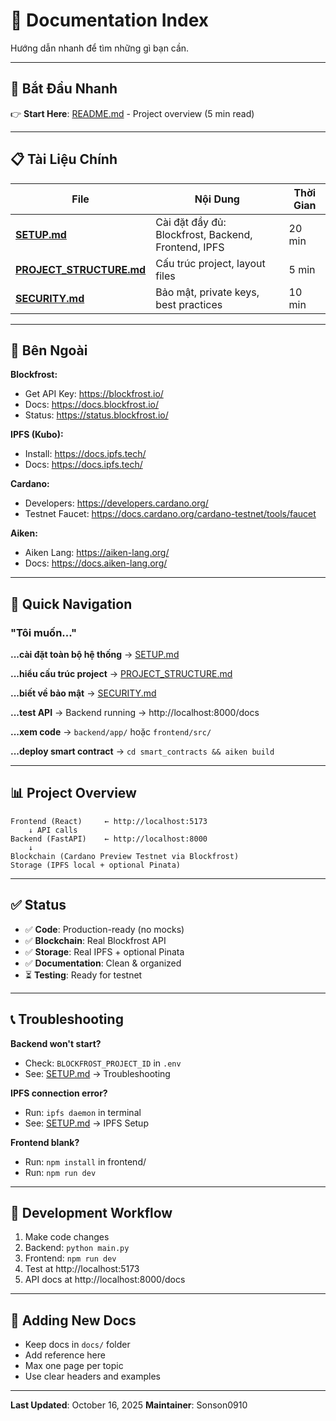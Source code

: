 # 📖 Documentation Index

Hướng dẫn nhanh để tìm những gì bạn cần.

---

## 🚀 Bắt Đầu Nhanh

👉 **Start Here**: [README.md](README.md) - Project overview (5 min read)

---

## 📋 Tài Liệu Chính

| File | Nội Dung | Thời Gian |
|------|---------|---------|
| **[SETUP.md](SETUP.md)** | Cài đặt đầy đủ: Blockfrost, Backend, Frontend, IPFS | 20 min |
| **[PROJECT_STRUCTURE.md](PROJECT_STRUCTURE.md)** | Cấu trúc project, layout files | 5 min |
| **[SECURITY.md](SECURITY.md)** | Bảo mật, private keys, best practices | 10 min |

---

## 🔗 Bên Ngoài

**Blockfrost:**
- Get API Key: https://blockfrost.io/
- Docs: https://docs.blockfrost.io/
- Status: https://status.blockfrost.io/

**IPFS (Kubo):**
- Install: https://docs.ipfs.tech/
- Docs: https://docs.ipfs.tech/

**Cardano:**
- Developers: https://developers.cardano.org/
- Testnet Faucet: https://docs.cardano.org/cardano-testnet/tools/faucet

**Aiken:**
- Aiken Lang: https://aiken-lang.org/
- Docs: https://docs.aiken-lang.org/

---

## 🎯 Quick Navigation

### "Tôi muốn..."

**...cài đặt toàn bộ hệ thống**
→ [SETUP.md](SETUP.md)

**...hiểu cấu trúc project**
→ [PROJECT_STRUCTURE.md](PROJECT_STRUCTURE.md)

**...biết về bảo mật**
→ [SECURITY.md](SECURITY.md)

**...test API**
→ Backend running → http://localhost:8000/docs

**...xem code**
→ `backend/app/` hoặc `frontend/src/`

**...deploy smart contract**
→ `cd smart_contracts && aiken build`

---

## 📊 Project Overview

```
Frontend (React)     ← http://localhost:5173
    ↓ API calls
Backend (FastAPI)    ← http://localhost:8000
    ↓
Blockchain (Cardano Preview Testnet via Blockfrost)
Storage (IPFS local + optional Pinata)
```

---

## ✅ Status

- ✅ **Code**: Production-ready (no mocks)
- ✅ **Blockchain**: Real Blockfrost API
- ✅ **Storage**: Real IPFS + optional Pinata
- ✅ **Documentation**: Clean & organized
- ⏳ **Testing**: Ready for testnet

---

## 📞 Troubleshooting

**Backend won't start?**
- Check: `BLOCKFROST_PROJECT_ID` in `.env`
- See: [SETUP.md](SETUP.md) → Troubleshooting

**IPFS connection error?**
- Run: `ipfs daemon` in terminal
- See: [SETUP.md](SETUP.md) → IPFS Setup

**Frontend blank?**
- Run: `npm install` in frontend/
- Run: `npm run dev`

---

## 🔄 Development Workflow

1. Make code changes
2. Backend: `python main.py`
3. Frontend: `npm run dev`
4. Test at http://localhost:5173
5. API docs at http://localhost:8000/docs

---

## 📝 Adding New Docs

- Keep docs in `docs/` folder
- Add reference here
- Max one page per topic
- Use clear headers and examples

---

**Last Updated**: October 16, 2025
**Maintainer**: Sonson0910
